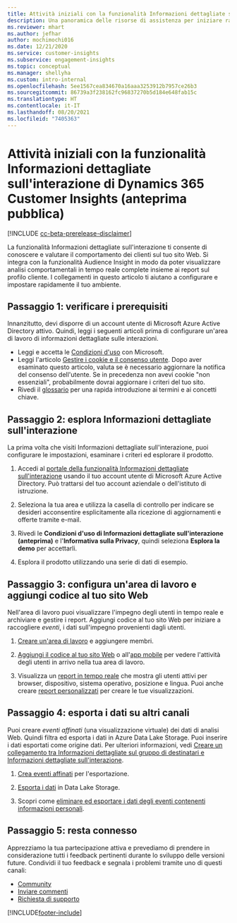 ```yaml
---
title: Attività iniziali con la funzionalità Informazioni dettagliate sull'interazione
description: Una panoramica delle risorse di assistenza per iniziare rapidamente l'utilizzo.
ms.reviewer: mhart
ms.author: jefhar
author: mochimochi016
ms.date: 12/21/2020
ms.service: customer-insights
ms.subservice: engagement-insights
ms.topic: conceptual
ms.manager: shellyha
ms.custom: intro-internal
ms.openlocfilehash: 5ee1567cea834670a16aaa3253912b7957ce26b3
ms.sourcegitcommit: 86739a3f238162fc96837270b5d184e648fab15c
ms.translationtype: HT
ms.contentlocale: it-IT
ms.lasthandoff: 08/20/2021
ms.locfileid: "7405363"
---
```

# <a name="get-started-with-dynamics-365-customer-insights-engagement-insights-capability-public-preview"></a>Attività iniziali con la funzionalità Informazioni dettagliate sull'interazione di Dynamics 365 Customer Insights (anteprima pubblica)

[!INCLUDE [cc-beta-prerelease-disclaimer](includes/cc-beta-prerelease-disclaimer.md)]

La funzionalità Informazioni dettagliate sull'interazione ti consente di conoscere e valutare il comportamento dei clienti sul tuo sito Web. Si integra con la funzionalità Audience Insight in modo da poter visualizzare analisi comportamentali in tempo reale complete insieme ai report sul profilo cliente. I collegamenti in questo articolo ti aiutano a configurare e impostare rapidamente il tuo ambiente.

## <a name="step-1-review-prerequisites"></a>Passaggio 1: verificare i prerequisiti

Innanzitutto, devi disporre di un account utente di Microsoft Azure Active Directory attivo. Quindi, leggi i seguenti articoli prima di configurare un'area di lavoro di informazioni dettagliate sulle interazioni.

- Leggi e accetta le [Condizioni d'uso](terms-of-service.md) con Microsoft.  
- Leggi l'articolo [Gestire i cookie e il consenso utente](user-consent-storage.md). Dopo aver esaminato questo articolo, valuta se è necessario aggiornare la notifica del consenso dell'utente. Se in precedenza non avevi cookie "non essenziali", probabilmente dovrai aggiornare i criteri del tuo sito.
- Rivedi il [glossario](glossary.md) per una rapida introduzione ai termini e ai concetti chiave.

## <a name="step-2-explore-engagement-insights"></a>Passaggio 2: esplora Informazioni dettagliate sull'interazione

La prima volta che visiti Informazioni dettagliate sull'interazione, puoi configurare le impostazioni, esaminare i criteri ed esplorare il prodotto.

1. Accedi al [portale della funzionalità Informazioni dettagliate sull'interazione](https://pi.dynamics.com) usando il tuo account utente di Microsoft Azure Active Directory. Può trattarsi del tuo account aziendale o dell'istituto di istruzione.

1. Seleziona la tua area e utilizza la casella di controllo per indicare se desideri acconsentire esplicitamente alla ricezione di aggiornamenti e offerte tramite e-mail.

1. Rivedi le **Condizioni d'uso di Informazioni dettagliate sull'interazione (anteprima)** e l'**Informativa sulla Privacy**, quindi seleziona **Esplora la demo** per accettarli.

1. Esplora il prodotto utilizzando una serie di dati di esempio.

##  <a name="step-3-set-up-a-workspace-and-add-code-to-your-website"></a>Passaggio 3: configura un'area di lavoro e aggiungi codice al tuo sito Web

Nell'area di lavoro puoi visualizzare l'impegno degli utenti in tempo reale e archiviare e gestire i report. Aggiungi codice al tuo sito Web per iniziare a raccogliere *eventi*, i dati sull'impegno provenienti dagli utenti.

1. [Creare un'area di lavoro](create-workspace.md) e aggiungere membri.

1. [Aggiungi il codice al tuo sito Web](instrument-website.md) o all'[app mobile](developer-resources.md#capture-events-from-mobile-apps) per vedere l'attività degli utenti in arrivo nella tua area di lavoro.

1. Visualizza un [report in tempo reale](view-reports.md) che mostra gli utenti attivi per browser, dispositivo, sistema operativo, posizione e lingua. Puoi anche creare [report personalizzati](custom-reports.md) per creare le tue visualizzazioni.
    
## <a name="step-4-export-data-to-other-channels"></a>Passaggio 4: esporta i dati su altri canali

Puoi creare *eventi affinati* (una visualizzazione virtuale) dei dati di analisi Web. Quindi filtra ed esporta i dati in Azure Data Lake Storage. Puoi inserire i dati esportati come origine dati. Per ulteriori informazioni, vedi [Creare un collegamento tra Informazioni dettagliate sul gruppo di destinatari e Informazioni dettagliate sull'interazione](integrate-audience-insights-engagement-insights.md).

1. [Crea eventi affinati](refined-events.md) per l'esportazione.

1. [Esporta i dati](export-events.md) in Data Lake Storage.

1. Scopri come [eliminare ed esportare i dati degli eventi contenenti informazioni personali](delete-export-personal-data.md).
 
## <a name="step-5-stay-connected"></a>Passaggio 5: resta connesso

Apprezziamo la tua partecipazione attiva e prevediamo di prendere in considerazione tutti i feedback pertinenti durante lo sviluppo delle versioni future. Condividi il tuo feedback e segnala i problemi tramite uno di questi canali:
- [Community](https://go.microsoft.com/fwlink/?linkid=2141648)
- [Inviare commenti](https://go.microsoft.com/fwlink/?linkid=2143222)
- [Richiesta di supporto](https://go.microsoft.com/fwlink/?linkid=2145734) 


[!INCLUDE[footer-include](../includes/footer-banner.md)]
